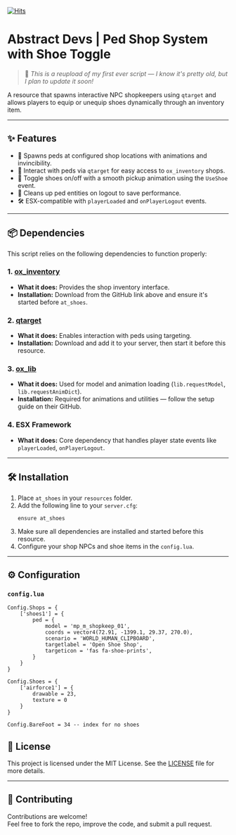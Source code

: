 [![Hits](https://hits.seeyoufarm.com/api/count/incr/badge.svg?url=https%3A%2F%2Fgithub.com%2FAwleks%2Fat_shoes&count_bg=%2379C83D&title_bg=%23555555&icon=&icon_color=%23E7E7E7&title=hits&edge_flat=false)](https://hits.seeyoufarm.com)

# Abstract Devs | Ped Shop System with Shoe Toggle

> 💬 *This is a reupload of my first ever script — I know it's pretty old, but I plan to update it soon!*

A resource that spawns interactive NPC shopkeepers using `qtarget` and allows players to equip or unequip shoes dynamically through an inventory item.

---

## ✨ Features

- 🧍 Spawns peds at configured shop locations with animations and invincibility.  
- 🎯 Interact with peds via `qtarget` for easy access to `ox_inventory` shops.  
- 👟 Toggle shoes on/off with a smooth pickup animation using the `UseShoe` event.  
- 🧼 Cleans up ped entities on logout to save performance.  
- 🛠️ ESX-compatible with `playerLoaded` and `onPlayerLogout` events.  

---

## 📦 Dependencies

This script relies on the following dependencies to function properly:

### 1. **[ox_inventory](https://github.com/overextended/ox_inventory)**
- **What it does:** Provides the shop inventory interface.
- **Installation:** Download from the GitHub link above and ensure it's started before `at_shoes`.

### 2. **[qtarget](https://github.com/qbcore-framework/qtarget)**
- **What it does:** Enables interaction with peds using targeting.
- **Installation:** Download and add it to your server, then start it before this resource.

### 3. **[ox_lib](https://github.com/overextended/ox_lib)**
- **What it does:** Used for model and animation loading (`lib.requestModel`, `lib.requestAnimDict`).
- **Installation:** Required for animations and utilities — follow the setup guide on their GitHub.

### 4. **ESX Framework**
- **What it does:** Core dependency that handles player state events like `playerLoaded`, `onPlayerLogout`.

---

## 🛠️ Installation

1. Place `at_shoes` in your `resources` folder.
2. Add the following line to your `server.cfg`:
   ```
   ensure at_shoes
   ```
3. Make sure all dependencies are installed and started before this resource.
4. Configure your shop NPCs and shoe items in the `config.lua`.

---

## ⚙️ Configuration

### **`config.lua`**

```
Config.Shops = {
    ['shoes1'] = {
        ped = {
            model = 'mp_m_shopkeep_01',
            coords = vector4(72.91, -1399.1, 29.37, 270.0),
            scenario = 'WORLD_HUMAN_CLIPBOARD',
            targetlabel = 'Open Shoe Shop',
            targeticon = 'fas fa-shoe-prints',
        }
    }
}

Config.Shoes = {
    ['airforce1'] = {
        drawable = 23,
        texture = 0
    }
}

Config.BareFoot = 34 -- index for no shoes
```


## 📄 License

This project is licensed under the MIT License. See the [LICENSE](LICENSE) file for more details.

---

## 🤝 Contributing

Contributions are welcome!  
Feel free to fork the repo, improve the code, and submit a pull request.
